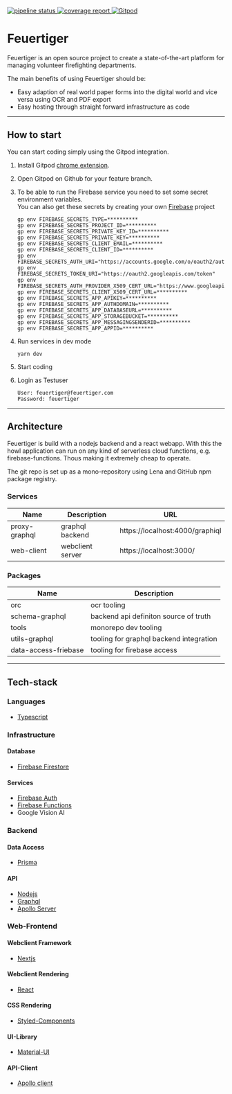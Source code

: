 <p>
   <a href="https://gitlab.com/feuertiger/feuertiger/-/commits/dev">
        <img alt="pipeline status" src="https://gitlab.com/feuertiger/feuertiger/badges/dev/pipeline.svg" />
    </a>
    <a href="https://gitlab.com/feuertiger/feuertiger/-/commits/dev">
        <img alt="coverage report" src="https://gitlab.com/feuertiger/feuertiger/badges/dev/coverage.svg" />
    </a>
   <a href="https://gitpod.io/#https://gitlab.com/feuertiger/feuertiger">
        <img alt="Gitpod" src="https://img.shields.io/badge/Gitpod-Ready--to--Code-blue?logo=gitpod">
   </a>
</p>

# Feuertiger

Feuertiger is an open source project to create a state-of-the-art platform for managing volunteer firefighting departments.

The main benefits of using Feuertiger should be:

-   Easy adaption of real world paper forms into the digital world and vice versa using OCR and PDF export
-   Easy hosting through straight forward infrastructure as code

---

## How to start

You can start coding simply using the Gitpod integration.

1. Install Gitpod [chrome extension](https://chrome.google.com/webstore/detail/gitpod-online-ide/dodmmooeoklaejobgleioelladacbeki).
2. Open Gitpod on Github for your feature branch.
3. To be able to run the Firebase service you need to set some secret environment variables.<br/>
   You can also get these secrets by creating your own [Firebase](https://firebase.google.com/) project

    ```
    gp env FIREBASE_SECRETS_TYPE=**********
    gp env FIREBASE_SECRETS_PROJECT_ID=**********
    gp env FIREBASE_SECRETS_PRIVATE_KEY_ID=**********
    gp env FIREBASE_SECRETS_PRIVATE_KEY=**********
    gp env FIREBASE_SECRETS_CLIENT_EMAIL=**********
    gp env FIREBASE_SECRETS_CLIENT_ID=**********
    gp env FIREBASE_SECRETS_AUTH_URI="https://accounts.google.com/o/oauth2/auth"
    gp env FIREBASE_SECRETS_TOKEN_URI="https://oauth2.googleapis.com/token"
    gp env FIREBASE_SECRETS_AUTH_PROVIDER_X509_CERT_URL="https://www.googleapis.com/oauth2/v1/certs"
    gp env FIREBASE_SECRETS_CLIENT_X509_CERT_URL=**********
    gp env FIREBASE_SECRETS_APP_APIKEY=**********
    gp env FIREBASE_SECRETS_APP_AUTHDOMAIN=**********
    gp env FIREBASE_SECRETS_APP_DATABASEURL=**********
    gp env FIREBASE_SECRETS_APP_STORAGEBUCKET=**********
    gp env FIREBASE_SECRETS_APP_MESSAGINGSENDERID=**********
    gp env FIREBASE_SECRETS_APP_APPID=**********
    ```

4. Run services in dev mode
    ```
    yarn dev
    ```
5. Start coding

6. Login as Testuser
    ```
    User: feuertiger@feuertiger.com
    Password: feuertiger
    ```
---

## Architecture

Feuertiger is build with a nodejs backend and a react webapp.
With this the howl application can run on any kind of serverless cloud functions, e.g. firebase-functions.
Thous making it extremely cheap to operate.

The git repo is set up as a mono-repository using Lena and GitHub npm package registry.

### Services

| Name          | Description      | URL                             |
| ------------- | ---------------- | ------------------------------- |
| proxy-graphql | graphql backend  | https://localhost:4000/graphiql |
| web-client    | webclient server | https://localhost:3000/         |

### Packages

| Name                 | Description                             |
| -------------------- | --------------------------------------- |
| orc                  | ocr tooling                             |
| schema-graphql       | backend api definiton source of truth   |
| tools                | monorepo dev tooling                    |
| utils-graphql        | tooling for graphql backend integration |
| data-access-friebase | tooling for firebase access             |

---

## Tech-stack

### Languages

-   [Typescript](https://www.typescriptlang.org/docs/home)

### Infrastructure

#### Database

-   [Firebase Firestore](https://firebase.google.com/)

#### Services

-   [Firebase Auth](https://firebase.google.com/)
-   [Firebase Functions](https://firebase.google.com/)
-   Google Vision AI

### Backend

#### Data Access

-   [Prisma](https://www.prisma.io/docs/)

#### API

-   [Nodejs](https://nodejs.org/en/docs/)
-   [Graphql](https://graphql.org/learn/)
-   [Apollo Server](https://www.apollographql.com/docs/apollo-server/)

### Web-Frontend

#### Webclient Framework

-   [Nextjs](https://nextjs.org/)

#### Webclient Rendering

-   [React](https://reactjs.org/docs/getting-started.html)

#### CSS Rendering

-   [Styled-Components](https://styled-components.com/docs)

#### UI-Library

-   [Material-UI](https://material-ui.com/)

#### API-Client

-   [Apollo client](https://www.apollographql.com/docs/react/)
